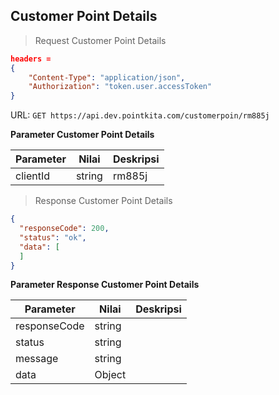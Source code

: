 ## Customer Point Details

> Request Customer Point Details

```json
headers = 
{
    "Content-Type": "application/json",
    "Authorization": "token.user.accessToken"
}
```

URL: `GET https://api.dev.pointkita.com/customerpoin/rm885j`

**Parameter Customer Point Details**

Parameter | Nilai | Deskripsi
----------|-------|-----------
clientId | string | rm885j

> Response Customer Point Details

```json
{
  "responseCode": 200,
  "status": "ok",
  "data": [
  ]
}
```

**Parameter Response Customer Point Details**

Parameter | Nilai | Deskripsi
----------|-------|-----------
responseCode| string |
status| string |
message| string | 
data| Object | 